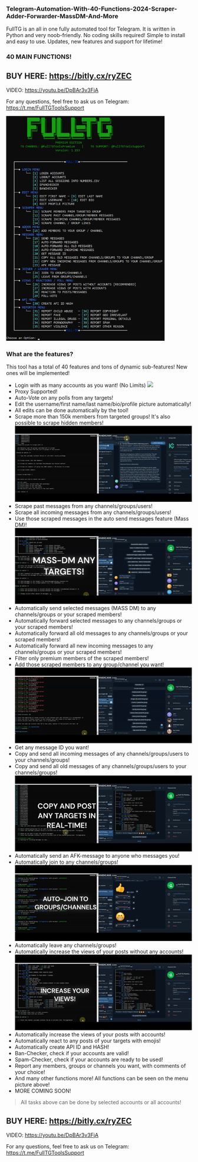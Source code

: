 ### Telegram-Automation-With-40-Functions-2024-Scraper-Adder-Forwarder-MassDM-And-More

FullTG is an all in one fully automated tool for Telegram. It is written in Python and very noob-friendly. No coding skills required! Simple to install and easy to use. Updates, new features and support for lifetime!
### 40 MAIN FUNCTIONS!

## BUY HERE: https://bitly.cx/ryZEC

VIDEO: https://youtu.be/DpBAr3v3FjA

For any questions, feel free to ask us on Telegram: https://t.me/FullTGToolsSupport

<img src='FullTGMENU1153.png' width='430'>

### What are the features?
This tool has a total of 40 features and tons of dynamic sub-features! New ones will be implemented!

- Login with as many accounts as you want! (No Limits)
![](https://github.com/Sick-Automation/Telegram-Automation-With-40-Functions-2024-Scraper-Adder-Forwarder-MassDM-And-More/blob/main/login.gif)
- Proxy Supported!
- Auto-Vote on any polls from any targets!
- Edit the username/first name/last name/bio/profile picture automatically!
- All edits can be done automatically by the tool!
- Scrape more than 150k members from targeted groups! It's also possible to scrape hidden members!
![](https://github.com/Sick-Automation/Telegram-Automation-With-40-Functions-2024-Scraper-Adder-Forwarder-MassDM-And-More/blob/main/scrape_members.gif)
- Scrape past messages from any channels/groups/users!
- Scrape all incoming messages from any channels/groups/users!
- Use those scraped messages in the auto send messages feature (Mass DM)!
![](https://github.com/Sick-Automation/Telegram-Automation-With-40-Functions-2024-Scraper-Adder-Forwarder-MassDM-And-More/blob/main/mass-dm.gif)
- Automatically send selected messages (MASS DM) to any channels/groups or your scraped members!
- Automatically forward selected messages to any channels/groups or your scraped members!
- Automatically forward all old messages to any channels/groups or your scraped members!
- Automatically forward all new incoming messages to any channels/groups or your scraped members!
- Filter only premium members of the scraped members!
- Add those scraped members to any group/channel you want!
![](https://github.com/Sick-Automation/Telegram-Automation-With-40-Functions-2024-Scraper-Adder-Forwarder-MassDM-And-More/blob/main/adding.gif)
- Get any message ID you want!
- Copy and send all incoming messages of any channels/groups/users to your channels/groups!
- Copy and send all old messages of any channels/groups/users to your channels/groups!
![](https://github.com/Sick-Automation/Telegram-Automation-With-40-Functions-2024-Scraper-Adder-Forwarder-MassDM-And-More/blob/main/copy_channel.gif)
- Automatically send an AFK-message to anyone who messages you!
- Automatically join to any channels/groups!
![](https://github.com/Sick-Automation/Telegram-Automation-With-40-Functions-2024-Scraper-Adder-Forwarder-MassDM-And-More/blob/main/Joiner.gif)
- Automatically leave any channels/groups!
- Automatically increase the views of your posts without any accounts!
![](https://github.com/Sick-Automation/Telegram-Automation-With-40-Functions-2024-Scraper-Adder-Forwarder-MassDM-And-More/blob/main/views.gif)
- Automatically increase the views of your posts with accounts!
- Automatically react to any posts of your targets with emojis!
- Automatically create API ID and HASH!
- Ban-Checker, check if your accounts are valid!
- Spam-Checker, check if your accounts are ready to be used!
- Report any members, groups or channels you want, with comments of your choice!
- And many other functions more! All functions can be seen on the menu picture above!
- MORE COMING SOON!
>All tasks above can be done by selected accounts or all accounts!

## BUY HERE: https://bitly.cx/ryZEC

VIDEO: https://youtu.be/DpBAr3v3FjA

For any questions, feel free to ask us on Telegram: https://t.me/FullTGToolsSupport
